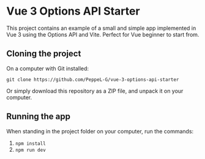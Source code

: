 # Vue 3 Options API Starter
This project contains an example of a small and simple app implemented in Vue 3 using the Options API and Vite. Perfect for Vue beginner to start from.

## Cloning the project
On a computer with Git installed:

`git clone https://github.com/PeppeL-G/vue-3-options-api-starter`

Or simply download this repository as a ZIP file, and unpack it on your computer.

## Running the app
When standing in the project folder on your computer, run the commands:

1. `npm install`
2. `npm run dev`
